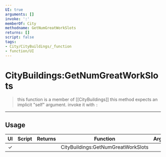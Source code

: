 ```yaml
---
UI: true
arguments: []
invoke: ':'
memberOf: City
methodname: GetNumGreatWorkSlots
returns: []
script: false
tags:
- City/CityBuildings/_function
- function/UI
---
```

# CityBuildings:GetNumGreatWorkSlots
> this function is a member of [[CityBuildings]]
> this method expects an implicit "self" argument. invoke it with `:`
-----
## Usage
|  UI | Script | Returns | Function | Arguments |
|:---:|:------:|-------:|:--------:|:---------|
|✓| ||CityBuildings:GetNumGreatWorkSlots||
